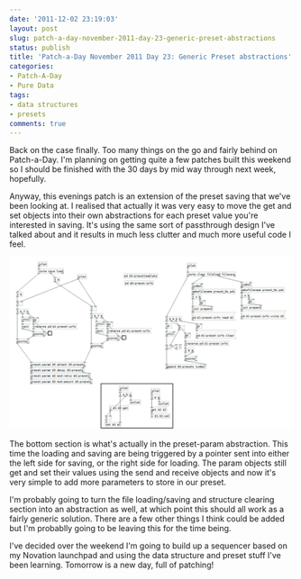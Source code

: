 ```yaml
---
date: '2011-12-02 23:19:03'
layout: post
slug: patch-a-day-november-2011-day-23-generic-preset-abstractions
status: publish
title: 'Patch-a-Day November 2011 Day 23: Generic Preset abstractions'
categories:
- Patch-A-Day
- Pure Data
tags:
- data structures
- presets
comments: true
---
```


Back on the case finally. Too many things on the go and fairly behind on Patch-a-Day. I'm planning on getting quite a few patches built this weekend so I should be finished with the 30 days by mid way through next week, hopefully.

Anyway, this evenings patch is an extension of the preset saving that we've been looking at. I realised that actually it was very easy to move the get and set objects into their own abstractions for each preset value you're interested in saving. It's using the same sort of passthrough design I've talked about and it results in much less clutter and much more useful code I feel.

![Individual preset parameter abstractions](/a/2011-12-02-patch-a-day-november-2011-day-23-generic-preset-abstractions/improved-preset-abstractions.png)

The bottom section is what's actually in the preset-param abstraction. This time the loading and saving are being triggered by a pointer sent into either the left side for saving, or the right side for loading. The param objects still get and set their values using the send and receive objects and now it's very simple to add more parameters to store in our preset.

I'm probably going to turn the file loading/saving and structure clearing section into an abstraction as well, at which point this should all work as a fairly generic solution. There are a few other things I think could be added but I'm probablly going to be leaving this for the time being.

I've decided over the weekend I'm going to build up a sequencer based on my Novation launchpad and using the data structure and preset stuff I've been learning. Tomorrow is a new day, full of patching!
